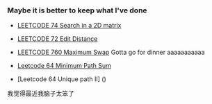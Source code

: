 ### Maybe it is better to keep what I've done

* [LEETCODE 74 Search in a 2D matrix](https://github.com/Mynany/articles/issues/9#issue-490020534)

* [LEETCODE 72 Edit Distance](https://github.com/Mynany/articles/issues/10#issue-490020534)

* [LEETCODE 760 Maximum Swap](https://leetcode.com/problems/maximum-swap/) Gotta go for dinner aaaaaaaaaaa

* [Leetcode 64 Minimum Path Sum](https://github.com/Mynany/articles/issues/11)

* [Leetcode 64 Unique path II] ()

我觉得最近我脑子太笨了
